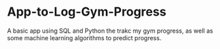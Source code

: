 # App-to-Log-Gym-Progress
A basic app using SQL and Python the trakc my gym progress, as well as some machine learning algorithms to predict progress.
